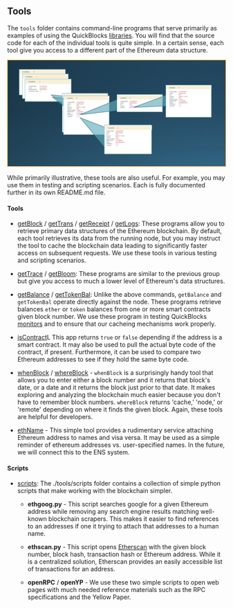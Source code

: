 ## Tools

The `tools` folder contains command-line programs that serve primarily as examples of using the QuickBlocks [libraries](../libs). You will find that the source code for each of the individual tools is quite simple. In a certain sense, each tool give you access to a different part of the Ethereum data structure.

<img src="../../docs/data_structures.png" style="border:1px orange solid">

While primarily illustrative, these tools are also useful. For example, you may use them in testing and scripting scenarios. Each is fully documented further in its own README.md file.

#### Tools

+ [getBlock](getBlock) / [getTrans](getTrans) / [getReceipt](getReceipt) / [getLogs](getLogs): These programs allow you to retrieve primary data structures of the Ethereum blockchain. By default, each tool retrieves its data from the running node, but you may instruct the tool to cache the blockchain data leading to significantly faster access on subsequent requests. We use these tools in various testing and scripting scenarios.

+ [getTrace](getTrace) / [getBloom](getBloom): These programs are similar to the previous group but give you access to much a lower level of Ethereum's data structures.

+ [getBalance](getBalance) / [getTokenBal](getTokenBal): Unlike the above commands, `getBalance` and `getTokenBal` operate directly against the node. These programs retrieve balances `ether` or `token` balances from one or more smart contracts given block number. We use these program in testing QuickBlocks [monitors](../monitors) and to ensure that our cacheing mechanisms work properly.

+ [isContract](isContract)L This app returns `true` or `false` depending if the address is a smart contract. It may also be used to pull the actual byte code of the contract, if present. Furthermore, it can be used to compare two Ethereum addresses to see if they hold the same byte code.

+ [whenBlock](whenBlock) / [whereBlock](whereBlock) - `whenBlock` is a surprisingly handy tool that allows you to enter either a block number and it returns that block's date, or a date and it returns the block just prior to that date. It makes exploring and analyzing the blockchain much easier because you don't have to remember block numbers. `whereBlock` returns 'cache,' 'node,' or 'remote' depending on where it finds the given block. Again, these tools are helpful for developers.

+ [ethName](ethName) - This simple tool provides a rudimentary service attaching Ethereum address to names and visa versa. It may be used as a simple reminder of ethereum addresses vs. user-specified names. In the future, we will connect this to the ENS system.

#### Scripts

+ [scripts](scripts): The ./tools/scripts folder contains a collection of simple python scripts that make working with the blockchain simpler.

    - **ethgoog.py** - This script searches google for a given Ethereum address while removing any search engine results matching well-known blockchain scrapers. This makes it easier to find references to an addresses if one it trying to attach that addresses to a human name.

    - **ethscan.py** - This script opens [Etherscan](http://etherscan.io) with the given block number, block hash, transaction hash or Ethereum address. While it is a centralized solution, Etherscan provides an easily accessible list of transactions for an address.

    - **openRPC** / **openYP** - We use these two simple scripts to open web pages with much needed reference materials such as the RPC specifications and the Yellow Paper.
